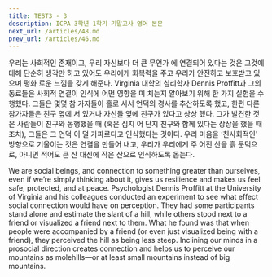 ```yaml
---
title: TEST3 - 3
description: ICPA 3학년 1학기 기말고사 영어 본문
next_url: /articles/48.md
prev_url: /articles/46.md
---
```


우리는 사회적인 존재이고, 우리 자신보다 더 큰 무언가 에 연결되어 있다는 것은 그것에 대해 단순히 생각만 하고 있어도 우리에게 회복력을 주고 우리가 안전하고 보호받고 있으며 평화 로운 느낌을 갖게 해준다. Virginia 대학의 심리학자 Dennis Proffitt과 그의 동료들은 사회적 연결이 인식에 어떤 영향을 미 치는지 알아보기 위해 한 가지 실험을 수행했다. 그들은 몇몇 참 가자들이 홀로 서서 언덕의 경사를 추산하도록 했고, 한편 다른 참가자들은 친구 옆에 서 있거나 자신들 옆에 친구가 있다고 상상 했다. 그가 발견한 것은 사람들이 친구와 동행했을 때 (혹은 심지 어 단지 친구와 함께 있다는 상상을 했을 때조차), 그들은 그 언덕 이 덜 가파르다고 인식했다는 것이다. 우리 마음을 ‘친사회적인' 방향으로 기울이는 것은 연결을 만들어 내고, 우리가 우리에게 주 어진 산을 흙 둔덕으로, 아니면 적어도 큰 산 대신에 작은 산으로 인식하도록 돕는다.

We are social beings, and connection to something greater than ourselves, even if we’re simply thinking about it, gives us resilience and makes us feel safe, protected, and at peace. Psychologist Dennis Proffitt at the University of Virginia and his colleagues conducted an experiment to see what effect social connection would have on perception. They had some participants stand alone and estimate the slant of a hill, while others stood next to a friend or visualized a friend next to them. What he found was that when people were accompanied by a friend (or even just visualized being with a friend), they perceived the hill as being less steep. Inclining our minds in a prosocial direction creates connection and helps us to perceive our mountains as molehills—or at least small mountains instead of big mountains.
